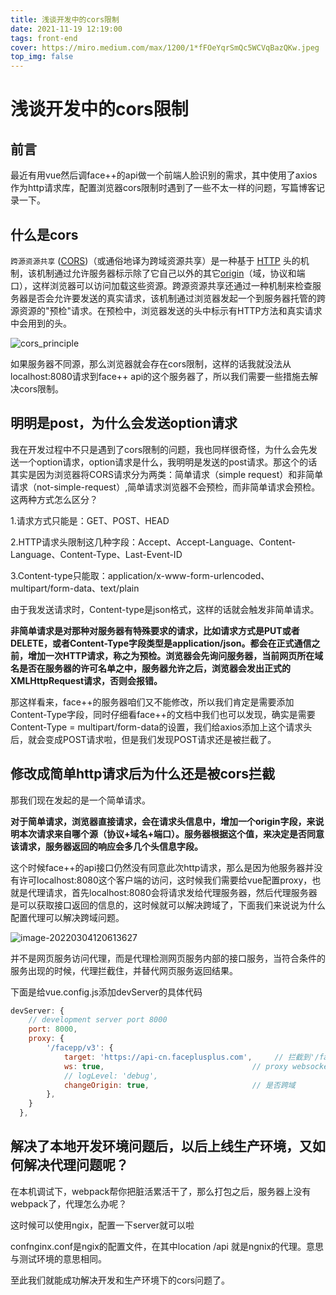 ```yaml
---
title: 浅谈开发中的cors限制
date: 2021-11-19 12:19:00
tags: front-end
cover: https://miro.medium.com/max/1200/1*fFOeYqrSmQc5WCVqBazQKw.jpeg
top_img: false
---
```


# 浅谈开发中的cors限制

## 前言

最近有用vue然后调face++的api做一个前端人脸识别的需求，其中使用了axios作为http请求库，配置浏览器cors限制时遇到了一些不太一样的问题，写篇博客记录一下。

## 什么是cors

`跨源资源共享` ([CORS](https://developer.mozilla.org/zh-CN/docs/Glossary/CORS))（或通俗地译为跨域资源共享）是一种基于 [HTTP](https://developer.mozilla.org/zh-CN/docs/Glossary/HTTP) 头的机制，该机制通过允许服务器标示除了它自己以外的其它[origin](https://developer.mozilla.org/zh-CN/docs/Glossary/Origin)（域，协议和端口），这样浏览器可以访问加载这些资源。跨源资源共享还通过一种机制来检查服务器是否会允许要发送的真实请求，该机制通过浏览器发起一个到服务器托管的跨源资源的"预检"请求。在预检中，浏览器发送的头中标示有HTTP方法和真实请求中会用到的头。

![cors_principle](https://ek1ng-typora.oss-cn-hangzhou.aliyuncs.com/img/cors_principle.png)

如果服务器不同源，那么浏览器就会存在cors限制，这样的话我就没法从localhost:8080请求到face++ api的这个服务器了，所以我们需要一些措施去解决cors限制。

## 明明是post，为什么会发送option请求

我在开发过程中不只是遇到了cors限制的问题，我也同样很奇怪，为什么会先发送一个option请求，option请求是什么，我明明是发送的post请求。那这个的话其实是因为浏览器将CORS请求分为两类：简单请求（simple request）和非简单请求（not-simple-request）,简单请求浏览器不会预检，而非简单请求会预检。这两种方式怎么区分？

1.请求方式只能是：GET、POST、HEAD

2.HTTP请求头限制这几种字段：Accept、Accept-Language、Content-Language、Content-Type、Last-Event-ID

3.Content-type只能取：application/x-www-form-urlencoded、multipart/form-data、text/plain

由于我发送请求时，Content-type是json格式，这样的话就会触发非简单请求。

**非简单请求是对那种对服务器有特殊要求的请求，比如请求方式是PUT或者DELETE，或者Content-Type字段类型是application/json。都会在正式通信之前，增加一次HTTP请求，称之为预检。浏览器会先询问服务器，当前网页所在域名是否在服务器的许可名单之中，服务器允许之后，浏览器会发出正式的XMLHttpRequest请求，否则会报错。**

那这样看来，face++的服务器咱们又不能修改，所以我们肯定是需要添加Content-Type字段，同时仔细看face++的文档中我们也可以发现，确实是需要Content-Type = multipart/form-data的设置，我们给axios添加上这个请求头后，就会变成POST请求啦，但是我们发现POST请求还是被拦截了。

## 修改成简单http请求后为什么还是被cors拦截

那我们现在发起的是一个简单请求。

**对于简单请求，浏览器直接请求，会在请求头信息中，增加一个origin字段，来说明本次请求来自哪个源（协议+域名+端口）。服务器根据这个值，来决定是否同意该请求，服务器返回的响应会多几个头信息字段。**

这个时候face++的api接口仍然没有同意此次http请求，那么是因为他服务器并没有许可localhost:8080这个客户端的访问，这时候我们需要给vue配置proxy，也就是代理请求，首先localhost:8080会将请求发给代理服务器，然后代理服务器是可以获取接口返回的信息的，这时候就可以解决跨域了，下面我们来说说为什么配置代理可以解决跨域问题。

![image-20220304120613627](https://ek1ng-typora.oss-cn-hangzhou.aliyuncs.com/img/image-20220304120613627.png)

并不是网页服务访问代理，而是代理检测网页服务内部的接口服务，当符合条件的服务出现的时候，代理拦截住，并替代网页服务返回结果。

下面是给vue.config.js添加devServer的具体代码

```js
devServer: {
    // development server port 8000
    port: 8000,
    proxy: {
        '/facepp/v3': {
            target: 'https://api-cn.faceplusplus.com',     // 拦截到'/facepp/v3'的，将axios中baseURL替换成target
            ws: true,                                 // proxy websockets
            // logLevel: 'debug',
            changeOrigin: true,                       // 是否跨域
        },
    }
  },
```

## 解决了本地开发环境问题后，以后上线生产环境，又如何解决代理问题呢？

在本机调试下，webpack帮你把脏活累活干了，那么打包之后，服务器上没有webpack了，代理怎么办呢？

这时候可以使用ngix，配置一下server就可以啦

confnginx.conf是ngix的配置文件，在其中location /api 就是ngnix的代理。意思与测试环境的意思相同。

至此我们就能成功解决开发和生产环境下的cors问题了。

